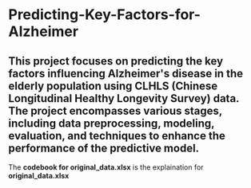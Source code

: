 # Predicting-Key-Factors-for-Alzheimer

## This project focuses on predicting the key factors influencing Alzheimer's disease in the elderly population using CLHLS (Chinese Longitudinal Healthy Longevity Survey) data. The project encompasses various stages, including data preprocessing, modeling, evaluation, and techniques to enhance the performance of the predictive model.

The **codebook for original_data.xlsx** is the explaination for **original_data.xlsx**
